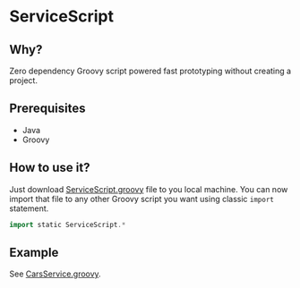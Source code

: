 # ServiceScript

## Why?
Zero dependency Groovy script powered fast prototyping without creating a project.

## Prerequisites
* Java
* Groovy

## How to use it?
Just download [ServiceScript.groovy](./ServiceScript.groovy) file to you local machine.
You can now import that file to any other Groovy script you want using classic `import` statement.

```groovy
import static ServiceScript.*
```
## Example
See [CarsService.groovy](./CarsService.groovy).
